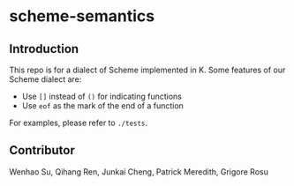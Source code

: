 # scheme-semantics

## Introduction
This repo is for a dialect of Scheme implemented in K. Some features of our Scheme dialect are:

- Use `[]` instead of `()` for indicating functions
- Use `eof` as the mark of the end of a function

For examples, please refer to `./tests`.

## Contributor
Wenhao Su, Qihang Ren, Junkai Cheng, Patrick Meredith, Grigore Rosu
